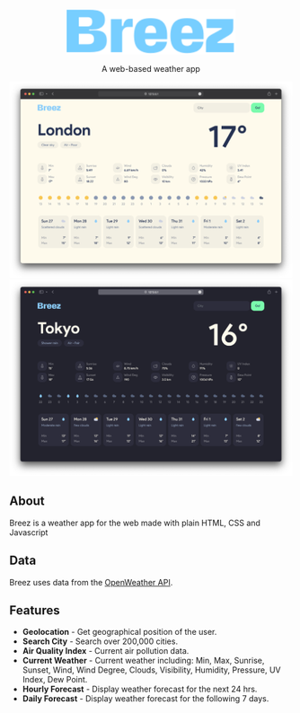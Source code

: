 <p align="center">
  <img src="./images/logo.svg" width="300px">
</p>

<p align="center">A web-based weather app</p>

![Screenshot](./images/breez-light.png)
![Screenshot](./images/breez-dark.png)

## About

Breez is a weather app for the web made with plain HTML, CSS and Javascript

## Data

Breez uses data from the [OpenWeather API](https://openweathermap.org/api).

## Features

-   **Geolocation** - Get geographical position of the user.
-   **Search City** - Search over 200,000 cities.
-   **Air Quality Index** - Current air pollution data.
-   **Current Weather** - Current weather including:
    Min, Max, Sunrise, Sunset, Wind, Wind Degree, Clouds, Visibility, Humidity, Pressure, UV Index, Dew Point.
-   **Hourly Forecast** - Display weather forecast for the next 24 hrs.
-   **Daily Forecast** - Display weather forecast for the following 7 days.
